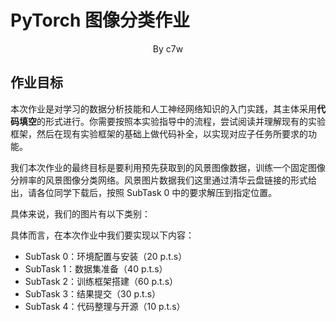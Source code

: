 # PyTorch 图像分类作业
<center>By c7w</center>

## 作业目标
本次作业是对学习的数据分析技能和人工神经网络知识的入门实践，其主体采用**代码填空**的形式进行。你需要按照本实验指导中的流程，尝试阅读并理解现有的实验框架，然后在现有实验框架的基础上做代码补全，以实现对应子任务所要求的功能。

我们本次作业的最终目标是要利用预先获取到的风景图像数据，训练一个固定图像分辨率的风景图像分类网络。风景图片数据我们这里通过清华云盘链接的形式给出，请各位同学下载后，按照 SubTask 0 中的要求解压到指定位置。

具体来说，我们的图片有以下类别：




具体而言，在本次作业中我们要实现以下内容：

+ SubTask 0：环境配置与安装（20 p.t.s）
+ SubTask 1：数据集准备（40 p.t.s）
+ SubTask 2：训练框架搭建（60 p.t.s）
+ SubTask 3：结果提交（30 p.t.s）
+ SubTask 4：代码整理与开源（10 p.t.s）

